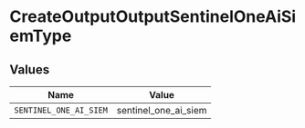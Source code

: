 # CreateOutputOutputSentinelOneAiSiemType


## Values

| Name                   | Value                  |
| ---------------------- | ---------------------- |
| `SENTINEL_ONE_AI_SIEM` | sentinel_one_ai_siem   |